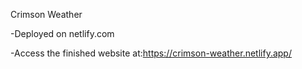 Crimson Weather

-Deployed on netlify.com

-Access the finished website at:https://crimson-weather.netlify.app/
